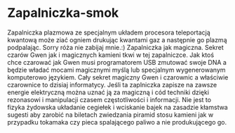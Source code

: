 # Zapalniczka-smok
Zapalniczka plazmowa ze specjalnym układem procesora teleportacją kwantową może ziać ogniem 
drukując kwantami gaz a następnie go plazmą podpalając. Sorry róża nie zabijaj mnie.:) Zapalniczka jak magiczna.
Sekret czarów Gwen jak i magicznych kamieni tkwi w tej zapalniczce. Jak ktoś chce czarować jak Gwen musi programatorem USB zmutować swoje DNA a będzie władać mocami magicznymi myślą lub specjalnym wygenerowanym komputerowo językiem. Cały sekret magiczny Gwen i czarownic a właściwie czarownice to dzisiaj informatycy.
Jeśli ta zaplniczka zapisze na zawsze energie elektryczną można uznać ją za magiczną i cód techniki dzięki rezonasowi i manipulacji czasem częstotliwości i informacji.
Nie jest to fizyka żydowska układanie cegiełek i wciskanie bajek na zasadzie kłamstwa sugesti aby zarobić na biletach zwiedzania piramid stosu kamieni jak w przypadku tokamaka czy pieca spalającego paliwo a nie produkującego go. 
